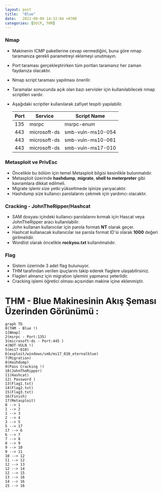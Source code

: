 ```yaml
---
layout: post
title:  "Blue"
date:   2021-08-09 14:32:04 +0700
categories: [OSCP, THM]
---
```


### Nmap
- Makinenin ICMP paketlerine cevap vermediğini, buna göre nmap taramanıza gerekli parametreyi eklemeyi unutmayın.
- Port taraması gerçekleştirirken tüm portları taramanız her zaman faydanıza olacaktır.
- Nmap script taraması yapılması önerilir.
- Taramalar sonucunda açık olan bazı servisler için kullanılabilecek nmap scriptleri vardır. 
- Aşağıdaki scriptler kullanılarak zafiyet tespiti yapılabilir.

    | Port | Service       | Script Name       |
    | ---- | ------------- | ----------------- |
    | 135  | msrpc         | msrpc-enum        |
    | 443  | microsoft-ds  | smb-vuln-ms10-054 |
    | 443  | microsoft-ds  | smb-vuln-ms10-061 |
    | 443  | microsoft-ds  | smb-vuln-ms17-010 |

### Metasploit ve PrivEsc
- Öncelikle bu bölüm için temel Metasploit bilgisi kesinlikle bulunmalıdır.
- Metasploit üzerinde **hashdump**, **migrate**, **shell to meterpreter** gibi kavramlara dikkat edilmeli.
- Migrate işlemi size yetki yükseltmede işinize yarıyacaktır.
- Hashdump size kullanıcı parolalarını çekmek için yardımcı olacaktır.

### Cracking - JohnTheRipper/Hashcat
- SAM dosyası içindeki kullanıcı parolalarını kırmak için Hascat veya JohnTheRipper aracı kullanılabilir.
- John kullanan kullanıcılar için parola formatı **NT** olarak geçer.
- Hashcat kullanacak kullanıcılar ise parola format ID'si olarak **1000** değeri girilmelidir.
- Wordlist olarak öncelikle **rockyou.txt** kullanılmalıdır.

### Flag
- Sistem üzerinde 3 adet flag bulunuyor.
- THM tarafından verilen ipuçlarını takip ederek flaglere ulaşabilirsiniz.
- Flagleri almanız için migration işlemini yapmanız yeterlidir.
- Cracking işlemi öğretici olması açısından makine içine eklenmiştir.


# THM - Blue Makinesinin Akış Şeması Üzerinden Görünümü :

```mermaid
graph TD
0(THM - Blue !)
1[Nmap]
2(msrpc - Port:135)
3(microsoft-ds - Port:445 )
4(NOT-VULN !)
5(ms17-010)
6(exploit/windows/smb/ms17_010_eternalblue)
7(Migration)
8(Hashdump)
9(Pass Cracking !)
10(JohnTheRipper)
11(Hashcat)
12( Password )
13(Flag1.txt)
14(Flag2.txt)
15(Flag3.txt)
16(Finish)
17(Metasploit)
0 --> 1
1 --> 2
1 --> 3
2 --> 4
3 --> 5
5 --> 17
17 --> 6
6 --> 7
7 --> 8
8 --> 9
9 --> 10
9 --> 11
10 --> 12
11 --> 12
12 --> 13
12 --> 14
12 --> 15
13 --> 16
14 --> 16
15 --> 16
```

